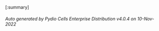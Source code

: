 






[:summary]

###### Auto generated by Pydio Cells Enterprise Distribution v4.0.4 on 10-Nov-2022
